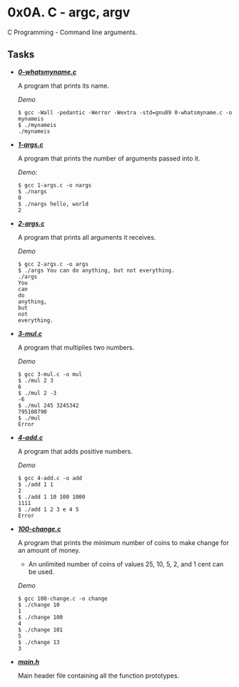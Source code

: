 # 0x0A. C - argc, argv

C Programming - Command line arguments.

## Tasks

- ***[0-whatsmyname.c](https://github.com/10thcode/alx-low_level_programming/blob/main/0x0A-argc_argv/0-whatsmyname.c)***

  A program that prints its name.

  *Demo*
  ```
  $ gcc -Wall -pedantic -Werror -Wextra -std=gnu89 0-whatsmyname.c -o mynameis
  $ ./mynameis 
  ./mynameis
  ```
  
- ***[1-args.c](https://github.com/10thcode/alx-low_level_programming/blob/main/0x0A-argc_argv/1-args.c)***

  A program that prints the number of arguments passed into it.

  *Demo:*
  ```
  $ gcc 1-args.c -o nargs
  $ ./nargs
  0
  $ ./nargs hello, world
  2
  ```

- ***[2-args.c](https://github.com/10thcode/alx-low_level_programming/blob/main/0x0A-argc_argv/2-args.c)***

  A program that prints all arguments it receives.

  *Demo*
  ```
  $ gcc 2-args.c -o args
  $ ./args You can do anything, but not everything.
  ./args
  You
  can
  do
  anything,
  but
  not
  everything.
  ```

- ***[3-mul.c](https://github.com/10thcode/alx-low_level_programming/blob/main/0x0A-argc_argv/3-mul.c)***

  A program that multiplies two numbers.

  *Demo*
  ```
  $ gcc 3-mul.c -o mul
  $ ./mul 2 3
  6
  $ ./mul 2 -3
  -6
  $ ./mul 245 3245342
  795108790
  $ ./mul
  Error
  ```

- ***[4-add.c](https://github.com/10thcode/alx-low_level_programming/blob/main/0x0A-argc_argv/4-add.c)***

  A program that adds positive numbers.

  *Demo*
  ```
  $ gcc 4-add.c -o add
  $ ./add 1 1
  2
  $ ./add 1 10 100 1000
  1111
  $ ./add 1 2 3 e 4 5
  Error
  ```

- ***[100-change.c](https://github.com/10thcode/alx-low_level_programming/blob/main/0x0A-argc_argv/100-change.c)***

  A program that prints the minimum number of coins to make change for an amount of money.
  - An unlimited number of coins of values 25, 10, 5, 2, and 1 cent can be used.

  *Demo*
  ```
  $ gcc 100-change.c -o change
  $ ./change 10
  1
  $ ./change 100
  4
  $ ./change 101
  5
  $ ./change 13
  3
  ```

- ***[main.h](https://github.com/10thcode/alx-low_level_programming/blob/main/0x0A-argc_argv/main.h)***

  Main header file containing all the function prototypes.
